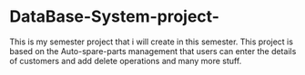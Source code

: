 # DataBase-System-project-
This is my semester project that i will create in this semester. This project is based on the Auto-spare-parts management that users can enter the details of customers and add delete operations and many more stuff.

